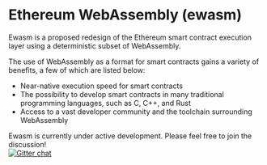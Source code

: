# Ethereum WebAssembly (ewasm)

Ewasm is a proposed redesign of the Ethereum smart contract execution layer using a deterministic subset of WebAssembly.

The use of WebAssembly as a format for smart contracts gains a variety of benefits, a few of which are listed below:<br/>
- Near-native execution speed for smart contracts
- The possibility to develop smart contracts in many traditional programming languages, such as C, C++, and Rust
- Access to a vast developer community and the toolchain surrounding WebAssembly

Ewasm is currently under active development. Please feel free to join the discussion!<br/>
[![Gitter chat](https://badges.gitter.im/ewasm.png)](https://gitter.im/ewasm/Lobby)

